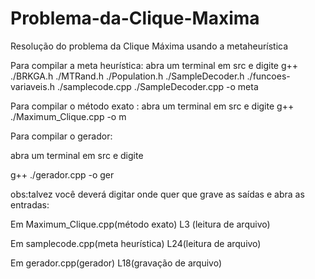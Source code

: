 # Problema-da-Clique-Maxima
Resolução do problema da Clique Máxima usando a metaheurística

Para compilar a meta heurística:
abra um terminal em src e digite
 g++ ./BRKGA.h ./MTRand.h ./Population.h ./SampleDecoder.h ./funcoes-variaveis.h ./samplecode.cpp ./SampleDecoder.cpp -o meta



Para compilar o método exato :
abra um terminal em src e digite 
g++ ./Maximum_Clique.cpp -o m  

Para compilar o gerador: 

abra um terminal em src e digite 

g++ ./gerador.cpp -o ger

obs:talvez você deverá digitar onde quer que grave as saídas e abra as entradas:

Em Maximum_Clique.cpp(método exato) L3 (leitura de arquivo)

Em samplecode.cpp(meta heurística) L24(leitura de arquivo)

Em gerador.cpp(gerador)     L18(gravação de arquivo)
